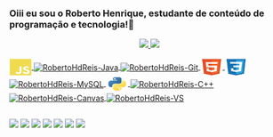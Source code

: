 ### Oiii eu sou o Roberto Henrique, estudante de conteúdo de programação e tecnologia!👋
<div align="center">
  <a href="https://github.com/rafaballerini">
  <img height="155em" src="https://github-readme-stats.vercel.app/api?username=robertohdreis&show_icons=true&theme=gruvbox&include_all_commits=true&count_private=true"/>
  <img height="155em" src="https://github-readme-stats.vercel.app/api/top-langs/?username=robertohdreis&layout=compact&langs_count=7&theme=gruvbox"/>
</div>

<div style="display: inline_block"><br>
  <img align="center" alt="RobertoHdReis-Js" height="30" width="40" src="https://raw.githubusercontent.com/devicons/devicon/master/icons/javascript/javascript-plain.svg">
  <img align="center" alt="RobertoHdReis-Java" height="30" width="40" src="https://cdn.jsdelivr.net/gh/devicons/devicon/icons/java/java-original.svg">
  <img align="center" alt="RobertoHdReis-Git" height="30" width="40" src="https://cdn.jsdelivr.net/gh/devicons/devicon/icons/git/git-original.svg">
  <img align="center" alt="RobertoHdReis-HTML" height="30" width="40" src="https://raw.githubusercontent.com/devicons/devicon/master/icons/html5/html5-original.svg">
  <img align="center" alt="RobertoHdReis-CSS" height="30" width="40" src="https://raw.githubusercontent.com/devicons/devicon/master/icons/css3/css3-original.svg">
  <img align="center" alt="RobertoHdReis-MySQL" height="30" width="40" src="https://cdn.jsdelivr.net/gh/devicons/devicon/icons/mysql/mysql-original-wordmark.svg">
  <img align="center" alt="RobertoHdReis-Python" height="30" width="40" src="https://raw.githubusercontent.com/devicons/devicon/master/icons/python/python-original.svg">
  <img align="center" alt="RobertoHdReis-C++" height="30" width="40" src="https://cdn.jsdelivr.net/gh/devicons/devicon/icons/cplusplus/cplusplus-original.svg">
  <img align="center" alt="RobertoHdReis-Canvas" height="30" width="40" src="https://cdn.jsdelivr.net/gh/devicons/devicon/icons/canva/canva-original.svg">
  <img align="center" alt="RobertoHdReis-VS" height="30" width="40" src="https://cdn.jsdelivr.net/gh/devicons/devicon/icons/visualstudio/visualstudio-plain.svg">

</div>

##

<div> 

  <a href="https://www.linkedin.com/in/robertohdreis/" target="_blank"><img src="https://img.shields.io/badge/-LinkedIn-%230077B5?style=for-the-badge&logo=linkedin&logoColor=white" target="_blank"></a> 
    <a href="https://github.com/robertohdreis" target="_blank"><img src="https://img.shields.io/badge/GitHub-100000?style=for-the-badge&logo=github&logoColor=white" target="_blank"></a>
  <a href="https://twitter.com/robertohdreis" target="_blank"><img src="https://img.shields.io/badge/Twitter-1DA1F2?style=for-the-badge&logo=twitter&logoColor=white" target="_blank"></a>
  <a href="https://facebook.com/robertohdreis" target="_blank"><img src="https://img.shields.io/badge/Facebook-1877F2?style=for-the-badge&logo=facebook&logoColor=white" target="_blank"></a>
  <a href="https://instagram.com/robertohdreis" target="_blank"><img src="https://img.shields.io/badge/-Instagram-%23E4405F?style=for-the-badge&logo=instagram&logoColor=white" target="_blank"></a>
  <a href = "mailto:robertohdreis@gmail.com"><img src="https://img.shields.io/badge/Gmail-D14836?style=for-the-badge&logo=gmail&logoColor=white"></a>
  <a href = "+5561982129084"><img src="https://img.shields.io/badge/WhatsApp-25D366?style=for-the-badge&logo=whatsapp&logoColor=white"></a>
   
</div>
